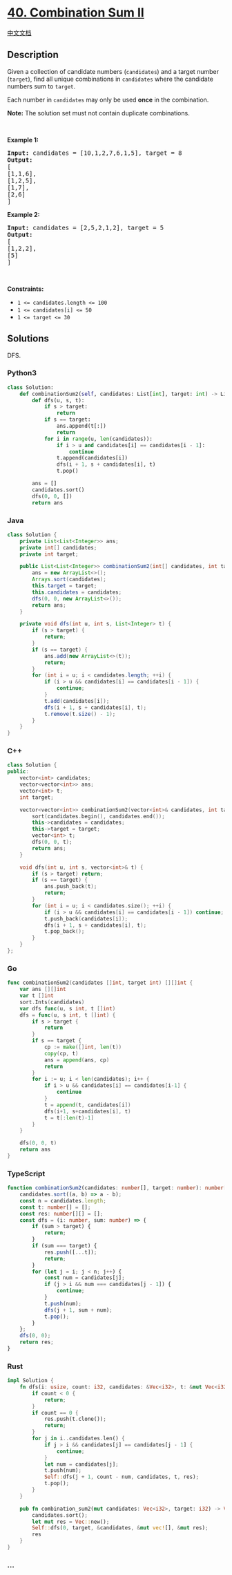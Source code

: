# [40. Combination Sum II](https://leetcode.com/problems/combination-sum-ii)

[中文文档](/solution/0000-0099/0040.Combination%20Sum%20II/README.md)

## Description

<p>Given a collection of candidate numbers (<code>candidates</code>) and a target number (<code>target</code>), find all unique combinations in <code>candidates</code>&nbsp;where the candidate numbers sum to <code>target</code>.</p>

<p>Each number in <code>candidates</code>&nbsp;may only be used <strong>once</strong> in the combination.</p>

<p><strong>Note:</strong>&nbsp;The solution set must not contain duplicate combinations.</p>

<p>&nbsp;</p>
<p><strong>Example 1:</strong></p>

<pre>
<strong>Input:</strong> candidates = [10,1,2,7,6,1,5], target = 8
<strong>Output:</strong> 
[
[1,1,6],
[1,2,5],
[1,7],
[2,6]
]
</pre>

<p><strong>Example 2:</strong></p>

<pre>
<strong>Input:</strong> candidates = [2,5,2,1,2], target = 5
<strong>Output:</strong> 
[
[1,2,2],
[5]
]
</pre>

<p>&nbsp;</p>
<p><strong>Constraints:</strong></p>

<ul>
	<li><code>1 &lt;=&nbsp;candidates.length &lt;= 100</code></li>
	<li><code>1 &lt;=&nbsp;candidates[i] &lt;= 50</code></li>
	<li><code>1 &lt;= target &lt;= 30</code></li>
</ul>

## Solutions

DFS.

<!-- tabs:start -->

### **Python3**

```python
class Solution:
    def combinationSum2(self, candidates: List[int], target: int) -> List[List[int]]:
        def dfs(u, s, t):
            if s > target:
                return
            if s == target:
                ans.append(t[:])
                return
            for i in range(u, len(candidates)):
                if i > u and candidates[i] == candidates[i - 1]:
                    continue
                t.append(candidates[i])
                dfs(i + 1, s + candidates[i], t)
                t.pop()

        ans = []
        candidates.sort()
        dfs(0, 0, [])
        return ans
```

### **Java**

```java
class Solution {
    private List<List<Integer>> ans;
    private int[] candidates;
    private int target;

    public List<List<Integer>> combinationSum2(int[] candidates, int target) {
        ans = new ArrayList<>();
        Arrays.sort(candidates);
        this.target = target;
        this.candidates = candidates;
        dfs(0, 0, new ArrayList<>());
        return ans;
    }

    private void dfs(int u, int s, List<Integer> t) {
        if (s > target) {
            return;
        }
        if (s == target) {
            ans.add(new ArrayList<>(t));
            return;
        }
        for (int i = u; i < candidates.length; ++i) {
            if (i > u && candidates[i] == candidates[i - 1]) {
                continue;
            }
            t.add(candidates[i]);
            dfs(i + 1, s + candidates[i], t);
            t.remove(t.size() - 1);
        }
    }
}
```

### **C++**

```cpp
class Solution {
public:
    vector<int> candidates;
    vector<vector<int>> ans;
    vector<int> t;
    int target;

    vector<vector<int>> combinationSum2(vector<int>& candidates, int target) {
        sort(candidates.begin(), candidates.end());
        this->candidates = candidates;
        this->target = target;
        vector<int> t;
        dfs(0, 0, t);
        return ans;
    }

    void dfs(int u, int s, vector<int>& t) {
        if (s > target) return;
        if (s == target) {
            ans.push_back(t);
            return;
        }
        for (int i = u; i < candidates.size(); ++i) {
            if (i > u && candidates[i] == candidates[i - 1]) continue;
            t.push_back(candidates[i]);
            dfs(i + 1, s + candidates[i], t);
            t.pop_back();
        }
    }
};
```

### **Go**

```go
func combinationSum2(candidates []int, target int) [][]int {
	var ans [][]int
	var t []int
	sort.Ints(candidates)
	var dfs func(u, s int, t []int)
	dfs = func(u, s int, t []int) {
		if s > target {
			return
		}
		if s == target {
			cp := make([]int, len(t))
			copy(cp, t)
			ans = append(ans, cp)
			return
		}
		for i := u; i < len(candidates); i++ {
			if i > u && candidates[i] == candidates[i-1] {
				continue
			}
			t = append(t, candidates[i])
			dfs(i+1, s+candidates[i], t)
			t = t[:len(t)-1]
		}
	}

	dfs(0, 0, t)
	return ans
}
```

### **TypeScript**

```ts
function combinationSum2(candidates: number[], target: number): number[][] {
    candidates.sort((a, b) => a - b);
    const n = candidates.length;
    const t: number[] = [];
    const res: number[][] = [];
    const dfs = (i: number, sum: number) => {
        if (sum > target) {
            return;
        }
        if (sum === target) {
            res.push([...t]);
            return;
        }
        for (let j = i; j < n; j++) {
            const num = candidates[j];
            if (j > i && num === candidates[j - 1]) {
                continue;
            }
            t.push(num);
            dfs(j + 1, sum + num);
            t.pop();
        }
    };
    dfs(0, 0);
    return res;
}
```

### **Rust**

```rust
impl Solution {
    fn dfs(i: usize, count: i32, candidates: &Vec<i32>, t: &mut Vec<i32>, res: &mut Vec<Vec<i32>>) {
        if count < 0 {
            return;
        }
        if count == 0 {
            res.push(t.clone());
            return;
        }
        for j in i..candidates.len() {
            if j > i && candidates[j] == candidates[j - 1] {
                continue;
            }
            let num = candidates[j];
            t.push(num);
            Self::dfs(j + 1, count - num, candidates, t, res);
            t.pop();
        }
    }

    pub fn combination_sum2(mut candidates: Vec<i32>, target: i32) -> Vec<Vec<i32>> {
        candidates.sort();
        let mut res = Vec::new();
        Self::dfs(0, target, &candidates, &mut vec![], &mut res);
        res
    }
}
```

### **...**

```

```

<!-- tabs:end -->
